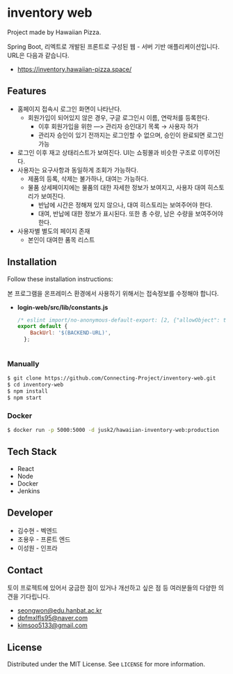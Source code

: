 # inventory web

Project made by Hawaiian Pizza.

Spring Boot, 리엑트로 개발된 프론트로 구성된 웹 - 서버 기반 애플리케이션입니다. URL은 다음과 같습니다.

- https://inventory.hawaiian-pizza.space/

## Features

- 홈페이지 접속시 로그인 화면이 나타난다.
  - 회원가입이 되어있지 않은 경우, 구글 로그인시 이름, 연락처를 등록한다.
    - 이후 회원가입을 위한 —> 관리자 승인대기 목록 → 사용자 허가
    - 관리자 승인이 있기 전까지는 로그인할 수 없으며, 승인이 완료되면 로그인 가능
- 로그인 이후 재고 상태리스트가 보여진다. UI는 쇼핑몰과 비슷한 구조로 이루어진다.
- 사용자는 요구사항과 동일하게 조회가 가능하다.
  - 제품의 등록, 삭제는 불가하나, 대여는 가능하다.
  - 물품 상세페이지에는 물품의 대한 자세한 정보가 보여지고, 사용자 대여 히스토리가 보여진다.
    - 반납에 시간은 정해져 있지 않으나, 대여 히스토리는 보여주어야 한다.
    - 대여, 반납에 대한 정보가 표시된다. 또한 총 수량, 남은 수량을 보여주어야 한다.
- 사용자별 별도의 페이지 존재
  - 본인이 대여한 품목 리스트

## Installation

Follow these installation instructions:

본 프로그램을 온프레미스 환경에서 사용하기 위해서는 접속정보를 수정해야 합니다. 

* **login-web/src/lib/constants.js** 

  ```javascript
  /* eslint import/no-anonymous-default-export: [2, {"allowObject": true}] */
  export default {
      BackUrl: '$(BACKEND-URL)',
    };
    
  ```

  

### Manually

```bash
$ git clone https://github.com/Connecting-Project/inventory-web.git
$ cd inventory-web
$ npm install 
$ npm start
```

### Docker

```bash
$ docker run -p 5000:5000 -d jusk2/hawaiian-inventory-web:production
```



## Tech Stack

- React
- Node
- Docker
- Jenkins

## Developer

- 김수현 - 벡엔드
- 조용우 - 프론트 엔드
- 이성원 - 인프라

## Contact

토이 프로젝트에 있어서 궁금한 점이 있거나 개선하고 싶은 점 등 여러분들의 다양한 의견을 기다립니다.

- [seongwon@edu.hanbat.ac.kr](mailto:seongwon@edu.hanbat.ac.kr)
- [dpfmxlfls95@naver.com](mailto:dpfmxlfls95@naver.com)
- [kimsoo5133@gmail.com](mailto:kimsoo5133@gmail.com)

## License

Distributed under the MIT License. See `LICENSE` for more information.
